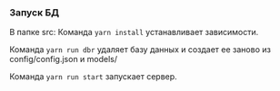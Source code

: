 ### Запуск БД

В папке src:
Команда `yarn install` устанавливает зависимости.

Команда `yarn run dbr` удаляет базу данных и создает ее заново из config/config.json и models/

Команда `yarn run start` запускает сервер.

